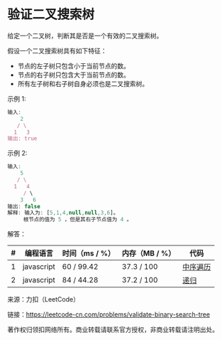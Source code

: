 # 验证二叉搜索树

给定一个二叉树，判断其是否是一个有效的二叉搜索树。

假设一个二叉搜索树具有如下特征：

- 节点的左子树只包含小于当前节点的数。
- 节点的右子树只包含大于当前节点的数。
- 所有左子树和右子树自身必须也是二叉搜索树。

示例 1:

``` javascript
输入:
    2
   / \
  1   3
输出: true
```

示例 2:

``` javascript
输入:
    5
   / \
  1   4
     / \
    3   6
输出: false
解释: 输入为: [5,1,4,null,null,3,6]。
     根节点的值为 5 ，但是其右子节点值为 4 。
```

解答：

**#**|**编程语言**|**时间（ms / %）**|**内存（MB / %）**|**代码**
--|--|--|--|--
1|javascript|60 / 99.42|37.3 / 100|[中序遍历](./javascript/ac_v1.js)
2|javascript|84 / 44.28|37.2 / 100|[递归](./javascript/ac_v2.js)

来源：力扣（LeetCode）

链接：https://leetcode-cn.com/problems/validate-binary-search-tree

著作权归领扣网络所有。商业转载请联系官方授权，非商业转载请注明出处。
